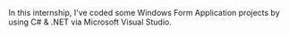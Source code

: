 In this internship, I've coded some Windows Form Application projects by using C# & .NET via Microsoft Visual Studio.
